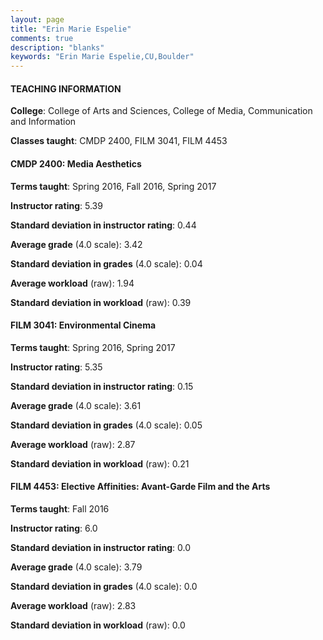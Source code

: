 ```yaml
---
layout: page
title: "Erin Marie Espelie" 
comments: true
description: "blanks"
keywords: "Erin Marie Espelie,CU,Boulder"
---
```

<head>
<script src="https://ajax.googleapis.com/ajax/libs/jquery/2.1.3/jquery.min.js"></script>
<script src="https://dl.dropboxusercontent.com/s/pc42nxpaw1ea4o9/highcharts.js?dl=0"></script>
<!-- <script src="../assets/js/highcharts.js"></script> -->
<style type="text/css">@font-face {
	font-family: "Bebas Neue";
	src: url(https://www.filehosting.org/file/details/544349/BebasNeue Regular.otf) format("opentype");
	}
	h1.Bebas { 
		font-family: "Bebas Neue", Verdana, Tahoma;
	}
</style>
</head>
	   
#### TEACHING INFORMATION

**College**: College of Arts and Sciences, College of Media, Communication and Information

**Classes taught**: CMDP 2400, FILM 3041, FILM 4453

#### CMDP 2400: Media Aesthetics

**Terms taught**: Spring 2016, Fall 2016, Spring 2017

**Instructor rating**: 5.39

**Standard deviation in instructor rating**: 0.44

**Average grade** (4.0 scale): 3.42

**Standard deviation in grades** (4.0 scale): 0.04

**Average workload** (raw): 1.94

**Standard deviation in workload** (raw): 0.39

#### FILM 3041: Environmental Cinema

**Terms taught**: Spring 2016, Spring 2017

**Instructor rating**: 5.35

**Standard deviation in instructor rating**: 0.15

**Average grade** (4.0 scale): 3.61

**Standard deviation in grades** (4.0 scale): 0.05

**Average workload** (raw): 2.87

**Standard deviation in workload** (raw): 0.21

#### FILM 4453: Elective Affinities: Avant-Garde Film and the Arts

**Terms taught**: Fall 2016

**Instructor rating**: 6.0

**Standard deviation in instructor rating**: 0.0

**Average grade** (4.0 scale): 3.79

**Standard deviation in grades** (4.0 scale): 0.0

**Average workload** (raw): 2.83

**Standard deviation in workload** (raw): 0.0

